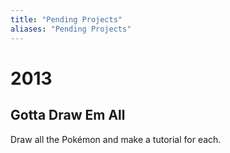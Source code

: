 ```yaml
---
title: "Pending Projects"
aliases: "Pending Projects"
---
```


# 2013

## Gotta Draw Em All
Draw all the Pokémon and make a tutorial for each.
